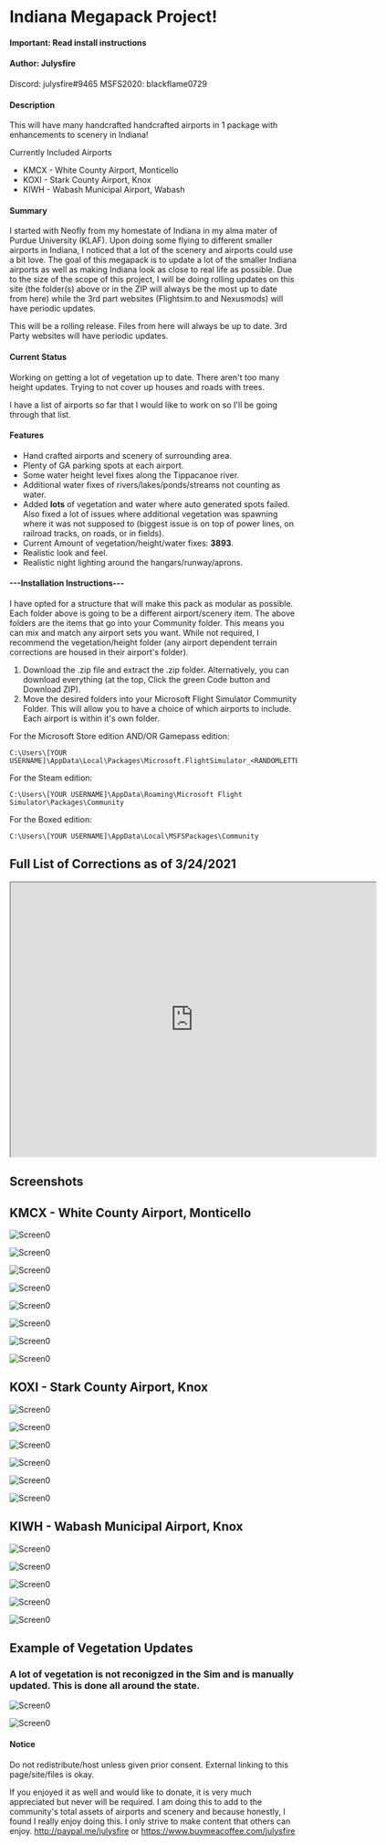 # Indiana Megapack Project!

#### Important: Read install instructions

#### Author: Julysfire
Discord: julysfire#9465        MSFS2020: blackflame0729

#### Description
This will have many handcrafted handcrafted airports in 1 package with enhancements to scenery in Indiana!

Currently Included Airports
- KMCX - White County Airport, Monticello
- KOXI - Stark County Airport, Knox
- KIWH - Wabash Municipal Airport, Wabash

#### Summary
I started with Neofly from my homestate of Indiana in my alma mater of Purdue University (KLAF).  Upon doing some flying to different smaller airports in Indiana, I noticed that a lot of the scenery and airports could use a bit love.  The goal of this megapack is to update a lot of the smaller Indiana airports as well as making Indiana look as close to real life as possible.  Due to the size of the scope of this project, I will be doing rolling updates on this site (the folder(s) above or in the ZIP will always be the most up to date from here) while the 3rd part websites (Flightsim.to and Nexusmods) will have periodic updates.

This will be a rolling release.  Files from here will always be up to date. 3rd Party websites will have periodic updates.


#### Current Status
Working on getting a lot of vegetation up to date.  There aren't too many height updates.  Trying to not cover up houses and roads with trees.

I have a list of airports so far that I would like to work on so I'll be going through that list.


#### Features
- Hand crafted airports and scenery of surrounding area.
- Plenty of GA parking spots at each airport.
- Some water height level fixes along the Tippacanoe river.
- Additional water fixes of rivers/lakes/ponds/streams not counting as water.
- Added **lots** of vegetation and water where auto generated spots failed.  Also fixed a lot of issues where additional vegetation was spawning where it was not supposed to (biggest issue is on top of power lines, on railroad tracks, on roads, or in fields).
- Current Amount of vegetation/height/water fixes: **3893**.
- Realistic look and feel.
- Realistic night lighting around the hangars/runway/aprons.

#### ---Installation Instructions---

I have opted for a structure that will make this pack as modular as possible.  Each folder above is going to be a different airport/scenery item.  The above folders are the items that go into your Community folder.  This means you can mix and match any airport sets you want.  While not required, I recommend the vegetation/height folder (any airport dependent terrain corrections are housed in their airport's folder).


1. Download the .zip file and extract the .zip folder.  Alternatively, you can download everything (at the top, Click the green Code button and Download ZIP).
2. Move the desired folders into your Microsoft Flight Simulator Community Folder.  This will allow you to have a choice of which airports to include.  Each airport is within it's own folder.

For the Microsoft Store edition AND/OR Gamepass edition:

	C:\Users\[YOUR USERNAME]\AppData\Local\Packages\Microsoft.FlightSimulator_<RANDOMLETTERS>\LocalCache\Packages\Community
	
For the Steam edition:

	C:\Users\[YOUR USERNAME]\AppData\Roaming\Microsoft Flight Simulator\Packages\Community
	
For the Boxed edition:

	C:\Users\[YOUR USERNAME]\AppData\Local\MSFSPackages\Community



## Full List of Corrections as of 3/24/2021

<iframe src="https://www.google.com/maps/d/u/0/embed?mid=17pRdp7RXoddxQ43SRUQCeIvOmlx8DDMR" width="640" height="480"></iframe>



## Screenshots

## KMCX - White County Airport, Monticello

![Screen0](Screenshots/KMCX/KMCX1.PNG)

![Screen0](Screenshots/KMCX/KMCX2.PNG)

![Screen0](Screenshots/KMCX/KMCX4.PNG)

![Screen0](Screenshots/KMCX/KMCX5.PNG)

![Screen0](Screenshots/KMCX/KMCX6.PNG)

![Screen0](Screenshots/KMCX/KMCX7.PNG)

![Screen0](Screenshots/KMCX/KMCX9.PNG)

![Screen0](Screenshots/KMCX/KMCX10.PNG)



## KOXI - Stark County Airport, Knox

![Screen0](Screenshots/KOXI/KOXI1.PNG)

![Screen0](Screenshots/KOXI/KOXI3.PNG)

![Screen0](Screenshots/KOXI/KOXI6.PNG)

![Screen0](Screenshots/KOXI/KOXI7.PNG)

![Screen0](Screenshots/KOXI/KOXI8.PNG)

![Screen0](Screenshots/KOXI/KOXI9.PNG)



## KIWH - Wabash Municipal Airport, Knox

![Screen0](Screenshots/KIWH/KIWH1.PNG)

![Screen0](Screenshots/KIWH/KIWH2.PNG)

![Screen0](Screenshots/KIWH/kiwh3.PNG)

![Screen0](Screenshots/KIWH/KIWH5.PNG)

![Screen0](Screenshots/KIWH/KIWH7.PNG)



## Example of Vegetation Updates
### A lot of vegetation is not reconigzed in the Sim and is manually updated.  This is done all around the state.

![Screen0](Screenshots/VegBeforeExample.PNG)

![Screen0](Screenshots/VegAfterExample.PNG)

#### Notice
Do not redistribute/host unless given prior consent.  External linking to this page/site/files is okay.


If you enjoyed it as well and would like to donate, it is very much appreciated but never will be required.  I am doing this to add to the community's total assets of airports and scenery and because honestly, I found I really enjoy doing this.  I only strive to make content that others can enjoy.
http://paypal.me/julysfire or https://www.buymeacoffee.com/julysfire
